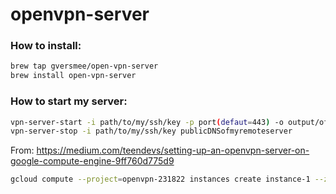 # openvpn-server

### How to install:

``` bash
brew tap gversmee/open-vpn-server
brew install open-vpn-server
```

### How to start my server:
``` bash
vpn-server-start -i path/to/my/ssh/key -p port(defaut=443) -o output/of/the/config/file publicDNSofmyremoteserver
vpn-server-stop -i path/to/my/ssh/key publicDNSofmyremoteserver
```





From: https://medium.com/teendevs/setting-up-an-openvpn-server-on-google-compute-engine-9ff760d775d9

``` bash
gcloud compute --project=openvpn-231822 instances create instance-1 --zone=us-east1-b --machine-type=f1-micro --subnet=default --network-tier=PREMIUM --can-ip-forward --maintenance-policy=MIGRATE --service-account=946316501079-compute@developer.gserviceaccount.com --scopes=https://www.googleapis.com/auth/devstorage.read_only,https://www.googleapis.com/auth/logging.write,https://www.googleapis.com/auth/monitoring.write,https://www.googleapis.com/auth/servicecontrol,https://www.googleapis.com/auth/service.management.readonly,https://www.googleapis.com/auth/trace.append --tags=https-server --image=cos-stable-72-11316-136-0 --image-project=cos-cloud --boot-disk-size=10GB --boot-disk-type=pd-standard --boot-disk-device-name=instance-1
```
